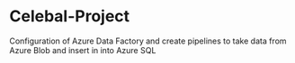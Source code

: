 # Celebal-Project
Configuration of Azure Data Factory and create pipelines to take data from Azure Blob and insert in into Azure SQL
